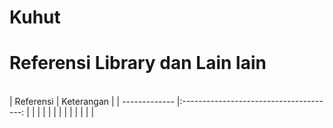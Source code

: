 # Kuhut

<h1> Referensi Library dan Lain lain </h1><br>
| Referensi          | Keterangan                                                             |
| -------------      |:--------------------------------------:                                |
|                    |                                                                        |
|                    |                                                                        |
|                    |                                                                        |
|                    |                                                                        |
